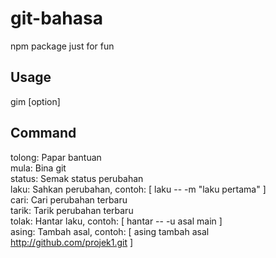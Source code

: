 # git-bahasa
npm package just for fun

## Usage
gim <command> [option]

## Command
tolong: Papar bantuan<br/>
mula: Bina git <br/>
status: Semak status perubahan <br/>
laku: Sahkan perubahan, contoh: [ laku -- -m "laku pertama" ] <br/>
cari: Cari perubahan terbaru <br/>
tarik: Tarik perubahan terbaru <br/>
tolak: Hantar laku, contoh: [ hantar -- -u asal main ] <br/>
asing: Tambah asal, contoh: [ asing tambah asal http://github.com/projek1.git ] 
